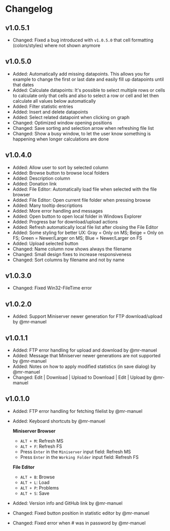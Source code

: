 # Changelog


## v1.0.5.1

* Changed: Fixed a bug introduced with `v1.0.5.0` that cell formatting (colors/styles) where not shown anymore

## v1.0.5.0

* Added: Automatically add missing datapoints. This allows you for example to change the first or last date and easily fill up datapoints until that dates
* Added: Calculate datapoints: It's possible to select multiple rows or cells to calculate only that cells and also to select a row or cell and let then calculate all values below automatically
* Added: Filter statistic entries
* Added: Insert and delete datapoints
* Added: Select related datapoint when clicking on graph
* Changed: Optimized window opening positions
* Changed: Save sorting and selection arrow when refreshing file list
* Changed: Show a busy window, to let the user know something is happening when longer calculations are done

## v1.0.4.0

* Added: Allow user to sort by selected column
* Added: Browse button to browse local folders
* Added: Description column
* Added: Donation link
* Added: File Editor: Automatically load file when selected with the file browser
* Added: File Editor: Open current file folder when pressing browse
* Added: Many tooltip descriptions
* Added: More error handling and messages
* Added: Open button to open local folder in Windows Explorer
* Added: Progress bar for download/upload actions
* Added: Refresh automatically local file list after closing the File Editor
* Added: Some styling for better UX: Gray = Only on MS; Beige = Only on FS; Green = Newer/Larger on MS; Blue = Newer/Larger on FS
* Added: Upload selected button
* Changed: Name column now shows always the filename
* Changed: Small design fixes to increase responsiveness
* Changed: Sort columns by filename and not by name

## v1.0.3.0

* Changed: Fixed Win32-FileTime error

## v1.0.2.0

* Added: Support Miniserver newer generation for FTP download/upload by @mr-manuel

## v1.0.1.1

* Added: FTP error handling for upload and download by @mr-manuel
* Added: Message that Miniserver newer generations are not supported by @mr-manuel
* Added: Notes on how to apply modified statistics (in save dialog) by @mr-manuel
* Changed: Edit | Download | Upload to Download | Edit | Upload by @mr-manuel

## v1.0.1.0

* Added: FTP error handling for fetching filelist by @mr-manuel
* Added: Keyboard shortcuts by @mr-manuel

  **Miniserver Browser**
  * `ALT + M`: Refresh MS
  * `ALT + F`: Refresh FS
  * Press `Enter` in the `Miniserver` input field: Refresh MS
  * Press `Enter` in the `Working Folder` input field: Refresh FS

  **File Editor**
  * `ALT + B`: Browse
  * `ALT + L`: Load
  * `ALT + P`: Problems
  * `ALT + S`: Save

* Added: Version info and GitHub link by @mr-manuel
* Changed: Fixed button position in statistic editor by @mr-manuel
* Changed: Fixed error when # was in password by @mr-manuel
